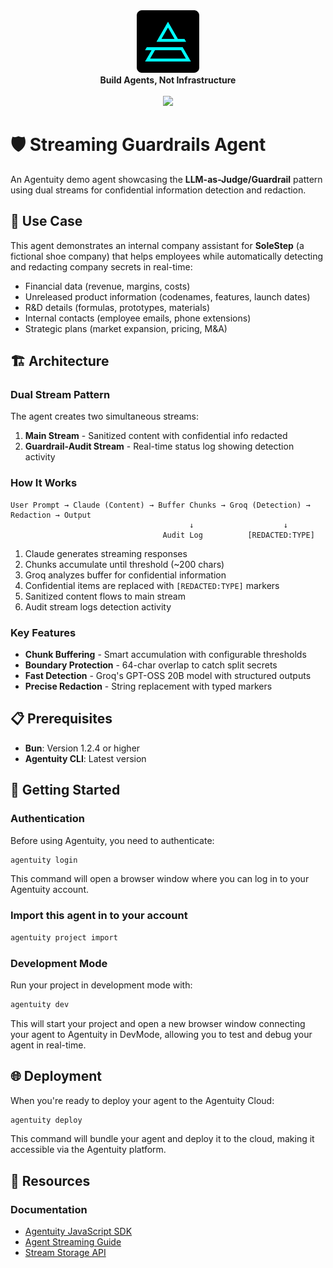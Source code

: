 <div align="center">
    <img src="https://raw.githubusercontent.com/agentuity/cli/refs/heads/main/.github/Agentuity.png" alt="Agentuity" width="100"/> <br/>
    <strong>Build Agents, Not Infrastructure</strong> <br/>
    <br/>
        <a target="_blank" href="https://app.agentuity.com/deploy" alt="Agentuity">
            <img src="https://app.agentuity.com/img/deploy.svg" /> 
        </a>
    <br />
</div>

# 🛡️ Streaming Guardrails Agent

An Agentuity demo agent showcasing the **LLM-as-Judge/Guardrail** pattern using dual streams for confidential information detection and redaction.

## 🎯 Use Case

This agent demonstrates an internal company assistant for **SoleStep** (a fictional shoe company) that helps employees while automatically detecting and redacting company secrets in real-time:

- Financial data (revenue, margins, costs)
- Unreleased product information (codenames, features, launch dates)
- R&D details (formulas, prototypes, materials)
- Internal contacts (employee emails, phone extensions)
- Strategic plans (market expansion, pricing, M&A)

## 🏗️ Architecture

### Dual Stream Pattern

The agent creates two simultaneous streams:

1. **Main Stream** - Sanitized content with confidential info redacted
2. **Guardrail-Audit Stream** - Real-time status log showing detection activity

### How It Works

```
User Prompt → Claude (Content) → Buffer Chunks → Groq (Detection) → Redaction → Output
                                        ↓                    ↓
                                  Audit Log          [REDACTED:TYPE]
```

1. Claude generates streaming responses
2. Chunks accumulate until threshold (~200 chars)
3. Groq analyzes buffer for confidential information
4. Confidential items are replaced with `[REDACTED:TYPE]` markers
5. Sanitized content flows to main stream
6. Audit stream logs detection activity

### Key Features

- **Chunk Buffering** - Smart accumulation with configurable thresholds
- **Boundary Protection** - 64-char overlap to catch split secrets
- **Fast Detection** - Groq's GPT-OSS 20B model with structured outputs
- **Precise Redaction** - String replacement with typed markers

## 📋 Prerequisites

- **Bun**: Version 1.2.4 or higher
- **Agentuity CLI**: Latest version

## 🚀 Getting Started

### Authentication

Before using Agentuity, you need to authenticate:

```bash
agentuity login
```

This command will open a browser window where you can log in to your Agentuity account.

### Import this agent in to your account

```bash
agentuity project import
```

### Development Mode

Run your project in development mode with:

```bash
agentuity dev
```

This will start your project and open a new browser window connecting your agent to Agentuity in DevMode, allowing you to test and debug your agent in real-time.

## 🌐 Deployment

When you're ready to deploy your agent to the Agentuity Cloud:

```bash
agentuity deploy
```

This command will bundle your agent and deploy it to the cloud, making it accessible via the Agentuity platform.

## 📖 Resources

### Documentation
- [Agentuity JavaScript SDK](https://agentuity.dev/SDKs/javascript)
- [Agent Streaming Guide](https://agentuity.dev/Guides/agent-streaming)
- [Stream Storage API](https://agentuity.dev/SDKs/javascript/api-reference#stream-storage)

